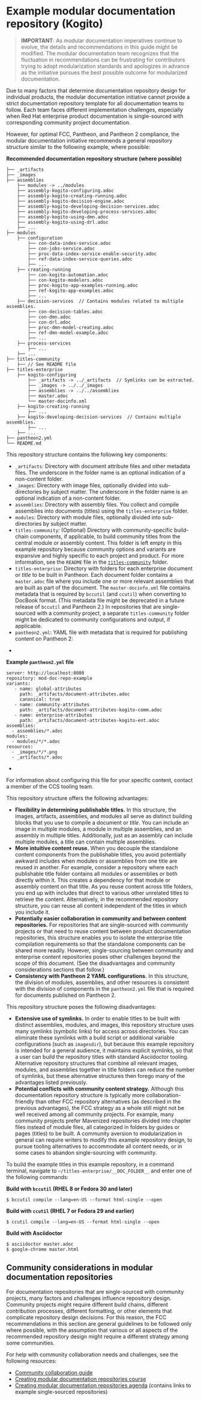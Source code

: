 # Example modular documentation repository (Kogito)

>**IMPORTANT**: As modular documentation imperatives continue to evolve, the details and recommendations in this guide might be modified. The modular documentation team recognizes that the fluctuation in recommendations can be frustrating for contributors trying to adopt modularization standards and apologizes in advance as the initiative pursues the best possible outcome for modularized documentation.

Due to many factors that determine documentation repository design for individual products, the modular documentation initiative cannot provide a strict documentation repository template for all documentation teams to follow. Each team faces different implementation challenges, especially when Red Hat enterprise product documentation is single-sourced with corresponding community project documentation.

However, for optimal FCC, Pantheon, and Pantheon 2 compliance, the modular documentation initiative recommends a general repository structure similar to the following example, where possible:

**Recommended documentation repository structure (where possible)**
```
├── _artifacts
├── _images
├── assemblies
    ├── modules -> ../modules
    ├── assembly-kogito-configuring.adoc
    ├── assembly-kogito-creating-running.adoc
    ├── assembly-kogito-decision-engine.adoc
    ├── assembly-kogito-developing-decision-services.adoc
    ├── assembly-kogito-developing-process-services.adoc
    ├── assembly-kogito-using-dmn.adoc
    ├── assembly-kogito-using-drl.adoc
    ├── ...
├── modules
    ├── configuration
        ├── con-data-index-service.adoc
        ├── con-jobs-service.adoc
        ├── proc-data-index-service-enable-security.adoc
        ├── ref-data-index-service-queries.adoc
        ├── ...
    ├── creating-running
        ├── con-kogito-automation.adoc
        ├── con-kogito-modelers.adoc
        ├── proc-kogito-app-examples-running.adoc
        ├── ref-kogito-app-examples.adoc
        ├── ...
    ├── decision-services  // Contains modules related to multiple assemblies.
        ├── con-decision-tables.adoc
        ├── con-dmn.adoc
        ├── con-drl.adoc
        ├── proc-dmn-model-creating.adoc
        ├── ref-dmn-model-example.adoc
        ├── ...
    ├── process-services
        ├── ...
    ├── ...
├── titles-community
    ├── // See README file
├── titles-enterprise
    ├── kogito-configuring
        ├── _artifacts -> ../_artifacts  // Symlinks can be extracted.
        ├── _images -> ../../_images
        ├── assemblies -> ../../assemblies
        ├── master.adoc
        └── master-docinfo.xml
    ├── kogito-creating-running
        ├── ...
    ├── kogito-developing-decision-services  // Contains multiple assemblies.
        ├── ...
    ├── ...
├── pantheon2.yml
└── README.md
```

This repository structure contains the following key components:

- `_artifacts`: Directory with document attribute files and other metadata files. The underscore in the folder name is an optional indication of a non-content folder.
- `_images`: Directory with image files, optionally divided into sub-directories by subject matter. The underscore in the folder name is an optional indication of a non-content folder.
- `assemblies`: Directory with assembly files. You collect and compile assemblies into documents (titles) using the `titles-enterprise` folder.
- `modules`: Directory with module files, optionally divided into sub-directories by subject matter.
- `titles-community`: (Optional) Directory with community-specific build-chain components, if applicable, to build community titles from the central module or assembly content. This folder is left empty in this example repository because community options and variants are expansive and highly specific to each project and product. For more information, see the `README` file in the [`titles-community`](https://github.com/redhat-documentation/modular-docs/tree/mod-doc-repo-example/titles-community) folder.
- `titles-enterprise`: Directory with folders for each enterprise document or _title_ to be built in Pantheon. Each document folder contains a `master.adoc` file where you include one or more relevant assemblies that are built as part of the document. The `master-docinfo.xml` file contains metadata that is required by `bccutil` (and `ccutil`) when converting to DocBook format. (This metadata file might be deprecated in a future release of `bccutil` and Pantheon 2.) In repositories that are single-sourced with a community project, a separate `titles-community` folder might be dedicated to community configurations and output, if applicable.
- `pantheon2.yml`: YAML file with metadata that is required for publishing content on Pantheon 2:
+
**Example `pantheon2.yml` file**
```
server: http://localhost:8080
repository: mod-doc-repo-example
variants:
   - name: global-attributes
     path: _artifacts/document-attributes.adoc
     canonical: true
   - name: community-attributes
     path: _artifacts/document-attributes-kogito-comm.adoc
   - name: enterprise-attributes
     path: _artifacts/document-attributes-kogito-ent.adoc
assemblies:
  - assemblies/*.adoc
modules:
  - modules/*/*.adoc
resources:
  - _images/*/*.png
  - _artifacts/*.adoc
```
+
For information about configuring this file for your specific content, contact a member of the CCS tooling team.

This repository structure offers the following advantages:

- **Flexibility in determining publishable titles.** In this structure, the images, artifacts, assemblies, and modules all serve as distinct building blocks that you use to compile a document or _title_. You can include an image in multiple modules, a module in multiple assemblies, and an assembly in multiple titles. Additionally, just as an assembly can include multiple modules, a title can contain multiple assemblies.
- **More intuitive content reuse.** When you decouple the standalone content components from the publishable titles, you avoid potentially awkward includes when modules or assemblies from one title are reused in another. For example, consider a repository where each publishable title folder contains all modules or assemblies or both directly within it. This creates a dependency for that module or assembly content on that title. As you reuse content across title folders, you end up with includes that direct to various other unrelated titles to retrieve the content. Alternatively, in the recommended repository structure, you can reuse all content independent of the titles in which you include it.
- **Potentially easier collaboration in community and between content repositories.** For repositories that are single-sourced with community projects or that need to reuse content between product documentation repositories, this structure enables you to isolate the enterprise title compilation requirements so that the standalone components can be shared more readily. However, single-sourcing between community and enterprise content repositories poses other challenges beyond the scope of this document. (See the disadvantages and community considerations sections that follow.)
- **Consistency with Pantheon 2 YAML configurations.** In this structure, the division of modules, assemblies, and other resources is consistent with the division of components in the `pantheon2.yml` file that is required for documents published on Pantheon 2.

This repository structure poses the following disadvantages:

- **Extensive use of symlinks.** In order to enable titles to be built with distinct assemblies, modules, and images, this repository structure uses many symlinks (symbolic links) for access across directories. You can eliminate these symlinks with a build script or additional variable configurations (such as `imagesdir`), but because this example repository is intended for a general audience, it maintains explicit symlinks, so that a user can build the repository titles with standard Asciidoctor tooling. Alternative repository structures that combine all relevant images, modules, and assemblies together in title folders can reduce the number of symlinks, but these alternative structures then forego many of the advantages listed previously.
- **Potential conflicts with community content strategy.** Although this documentation repository structure is typically more collaboration-friendly than other FCC repository alternatives (as described in the previous advantages), the FCC strategy as a whole still might not be well received among all community projects. For example, many community projects prefer Mavenized repositories divided into chapter files instead of module files, all categorized in folders by guides or pages (titles) to be built. A community aversion to modularization in general can require writers to modify this example repository design, to pursue tooling alternatives to accommodate all content needs, or in some cases to abandon single-sourcing with community.

To build the example titles in this example repository, in a command terminal, navigate to `~/titles-enterprise/__DOC_FOLDER__` and enter one of the following commands:

**Build with `bccutil` (RHEL 8 or Fedora 30 and later)**
```
$ bccutil compile --lang=en-US --format html-single --open
```

**Build with `ccutil` (RHEL 7 or Fedora 29 and earlier)**
```
$ ccutil compile --lang=en-US --format html-single --open
```

**Build with Asciidoctor**
```
$ asciidoctor master.adoc
$ google-chrome master.html
```

## Community considerations in modular documentation repositories

For documentation repositories that are single-sourced with community projects, many factors and challenges influence repository design. Community projects might require different build chains, different contribution processes, different formatting, or other elements that complicate repository design decisions. For this reason, the FCC recommendations in this section are general guidelines to be followed only where possible, with the assumption that various or all aspects of the recommended repository design might require a different strategy among some communities.

For help with community collaboration needs and challenges, see the following resources:

- [Community collaboration guide](https://redhat-documentation.github.io/community-collaboration-guide/)
- [Creating modular documentation repositories course](https://learning.redhat.com/mod/facetoface/view.php?id=6590)
- [Creating modular documentation repositories agenda](https://docs.google.com/document/d/1XLptcmIaU9ymQoxwC5FIf_VDhBNrHb4zzvUiM8qesEw/edit?usp=sharing) (contains links to example single-sourced repositories)
